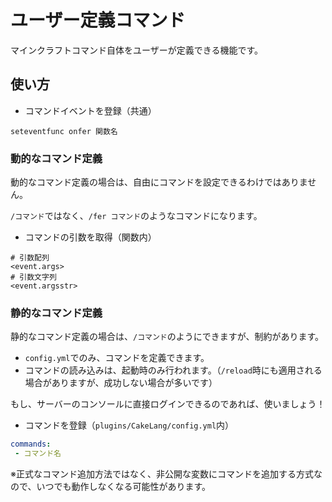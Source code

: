 # ユーザー定義コマンド
マインクラフトコマンド自体をユーザーが定義できる機能です。
## 使い方
- コマンドイベントを登録（共通）
```
seteventfunc onfer 関数名
```
### 動的なコマンド定義
動的なコマンド定義の場合は、自由にコマンドを設定できるわけではありません。

`/コマンド`ではなく、`/fer コマンド`のようなコマンドになります。
- コマンドの引数を取得（関数内）
```
# 引数配列
<event.args>
# 引数文字列
<event.argsstr>
```
### 静的なコマンド定義
静的なコマンド定義の場合は、`/コマンド`のようにできますが、制約があります。
- `config.yml`でのみ、コマンドを定義できます。
- コマンドの読み込みは、起動時のみ行われます。（`/reload`時にも適用される場合がありますが、成功しない場合が多いです）

もし、サーバーのコンソールに直接ログインできるのであれば、使いましょう！

- コマンドを登録（`plugins/CakeLang/config.yml`内）
```yaml:config.yml
commands:
 - コマンド名
```

※正式なコマンド追加方法ではなく、非公開な変数にコマンドを追加する方式なので、いつでも動作しなくなる可能性があります。